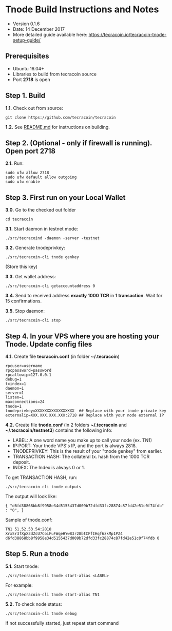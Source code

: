 Tnode Build Instructions and Notes
=============================
 - Version 0.1.6
 - Date: 14 December 2017
 - More detailed guide available here: https://tecracoin.io/tecracoin-tnode-setup-guide/

Prerequisites
-------------
 - Ubuntu 16.04+
 - Libraries to build from tecracoin source
 - Port **2718** is open

Step 1. Build
----------------------
**1.1.**  Check out from source:

    git clone https://github.com/tecracoin/tecracoin

**1.2.**  See [README.md](README.md) for instructions on building.

Step 2. (Optional - only if firewall is running). Open port 2718
----------------------
**2.1.**  Run:

    sudo ufw allow 2718
    sudo ufw default allow outgoing
    sudo ufw enable

Step 3. First run on your Local Wallet
----------------------
**3.0.**  Go to the checked out folder

    cd tecracoin

**3.1.**  Start daemon in testnet mode:

    ./src/tecracoind -daemon -server -testnet

**3.2.**  Generate tnodeprivkey:

    ./src/tecracoin-cli tnode genkey

(Store this key)

**3.3.**  Get wallet address:

    ./src/tecracoin-cli getaccountaddress 0

**3.4.**  Send to received address **exactly 1000 TCR** in **1 transaction**. Wait for 15 confirmations.

**3.5.**  Stop daemon:

    ./src/tecracoin-cli stop

Step 4. In your VPS where you are hosting your Tnode. Update config files
----------------------
**4.1.**  Create file **tecracoin.conf** (in folder **~/.tecracoin**)

    rpcuser=username
    rpcpassword=password
    rpcallowip=127.0.0.1
    debug=1
    txindex=1
    daemon=1
    server=1
    listen=1
    maxconnections=24
    tnode=1
    tnodeprivkey=XXXXXXXXXXXXXXXXX  ## Replace with your tnode private key
    externalip=XXX.XXX.XXX.XXX:2718 ## Replace with your node external IP

**4.2.**  Create file **tnode.conf** (in 2 folders **~/.tecracoin** and **~/.tecracoin/testnet3**) contains the following info:
 - LABEL: A one word name you make up to call your node (ex. TN1)
 - IP:PORT: Your tnode VPS's IP, and the port is always 2818.
 - TNODEPRIVKEY: This is the result of your "tnode genkey" from earlier.
 - TRANSACTION HASH: The collateral tx. hash from the 1000 TCR deposit.
 - INDEX: The Index is always 0 or 1.

To get TRANSACTION HASH, run:

    ./src/tecracoin-cli tnode outputs

The output will look like:

    { "d6fd38868bb8f9958e34d5155437d009b72dfd33fc28874c87fd42e51c0f74fdb" : "0", }

Sample of tnode.conf:

    TN1 51.52.53.54:2818 XrxSr3fXpX3dZcU7CoiFuFWqeHYw83r28btCFfIHqf6zkMp1PZ4 d6fd38868bb8f9958e34d5155437d009b72dfd33fc28874c87fd42e51c0f74fdb 0

Step 5. Run a tnode
----------------------
**5.1.**  Start tnode:

    ./src/tecracoin-cli tnode start-alias <LABEL>

For example:

    ./src/tecracoin-cli tnode start-alias TN1

**5.2.**  To check node status:

    ./src/tecracoin-cli tnode debug

If not successfully started, just repeat start command
